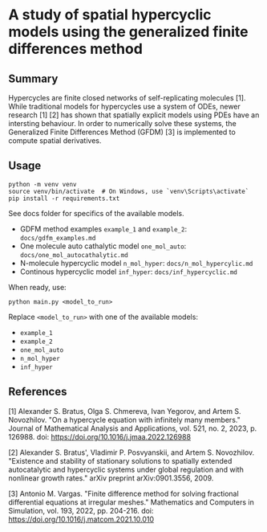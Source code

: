 # A study of spatial hypercyclic models using the generalized finite differences method

## Summary

Hypercycles are finite closed networks of self-replicating molecules [1]. While traditional models for hypercycles use a system of ODEs, newer research [1] [2] has shown that spatially explicit models using PDEs have an intersting behaviour. In order to numerically solve these systems, the Generalized Finite Differences Method (GFDM) [3] is implemented to compute spatial derivatives.

## Usage

```
python -m venv venv
source venv/bin/activate  # On Windows, use `venv\Scripts\activate`
pip install -r requirements.txt
```

See docs folder for specifics of the available models.

- GDFM method examples `example_1` and `example_2`: `docs/gdfm_examples.md`
- One molecule auto cathalytic model `one_mol_auto`: `docs/one_mol_autocathalytic.md`
- N-molecule hypercyclic model `n_mol_hyper`: `docs/n_mol_hypercylic.md`
- Continous hypercyclic model `inf_hyper`: `docs/inf_hypercyclic.md`

When ready, use:

`python main.py <model_to_run>`

Replace `<model_to_run>` with one of the available models:

- `example_1`
- `example_2`
- `one_mol_auto` 
- `n_mol_hyper`
- `inf_hyper`


## References

[1] Alexander S. Bratus, Olga S. Chmereva, Ivan Yegorov, and Artem S. Novozhilov. "On a hypercycle equation with infinitely many members." Journal of Mathematical Analysis and Applications, vol. 521, no. 2, 2023, p. 126988. doi: https://doi.org/10.1016/j.jmaa.2022.126988

[2] Alexander S. Bratus', Vladimir P. Posvyanskii, and Artem S. Novozhilov. "Existence and stability of stationary solutions to spatially extended autocatalytic and hypercyclic systems under global regulation and with nonlinear growth rates." arXiv preprint arXiv:0901.3556, 2009.

[3] Antonio M. Vargas. "Finite difference method for solving fractional differential equations at irregular meshes." Mathematics and Computers in Simulation, vol. 193, 2022, pp. 204-216. doi: https://doi.org/10.1016/j.matcom.2021.10.010



